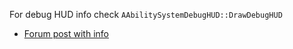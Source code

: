 
For debug HUD info check `AAbilitySystemDebugHUD::DrawDebugHUD`

- [Forum post with info](https://dev.epicgames.com/community/learning/tutorials/Y477/unreal-engine-gas-debugging-tools)